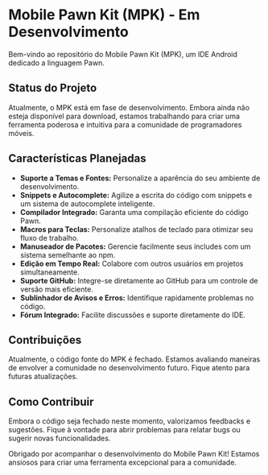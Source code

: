 # Mobile Pawn Kit (MPK) - Em Desenvolvimento

Bem-vindo ao repositório do Mobile Pawn Kit (MPK), um IDE Android dedicado a linguagem Pawn.

## Status do Projeto

Atualmente, o MPK está em fase de desenvolvimento. Embora ainda não esteja disponível para download, estamos trabalhando para criar uma ferramenta poderosa e intuitiva para a comunidade de programadores móveis.

## Características Planejadas

- **Suporte a Temas e Fontes:** Personalize a aparência do seu ambiente de desenvolvimento.
- **Snippets e Autocomplete:** Agilize a escrita do código com snippets e um sistema de autocomplete inteligente.
- **Compilador Integrado:** Garanta uma compilação eficiente do código Pawn.
- **Macros para Teclas:** Personalize atalhos de teclado para otimizar seu fluxo de trabalho.
- **Manuseador de Pacotes:** Gerencie facilmente seus includes com um sistema semelhante ao npm.
- **Edição em Tempo Real:** Colabore com outros usuários em projetos simultaneamente.
- **Suporte GitHub:** Integre-se diretamente ao GitHub para um controle de versão mais eficiente.
- **Sublinhador de Avisos e Erros:** Identifique rapidamente problemas no código.
- **Fórum Integrado:** Facilite discussões e suporte diretamente do IDE.

## Contribuições

Atualmente, o código fonte do MPK é fechado. Estamos avaliando maneiras de envolver a comunidade no desenvolvimento futuro. Fique atento para futuras atualizações.

## Como Contribuir

Embora o código seja fechado neste momento, valorizamos feedbacks e sugestões. Fique à vontade para abrir problemas para relatar bugs ou sugerir novas funcionalidades.

Obrigado por acompanhar o desenvolvimento do Mobile Pawn Kit! Estamos ansiosos para criar uma ferramenta excepcional para a comunidade.
